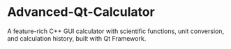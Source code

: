 # Advanced-Qt-Calculator
A feature-rich C++ GUI calculator with scientific functions, unit conversion, and calculation history, built with Qt Framework.
